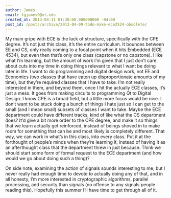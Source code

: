 ```yaml
---
author: James
email: fgjames9@vt.edu
created_at: 2013-04-11 01:30:00.000000000 -04:00
post_id: /posts/archive/2013-04-09-todo-make-ece2524-obsolete/
---
```



My main gripe with ECE is the lack of structure, specifically with the CPE degree. It’s not just this class, it’s the entire curriculum. It bounces between EE and CS, only really coming to a focal point when it hits Embedded (ECE 4534), but even then that’s only one class (capstone or no capstone). I like what I’m learning, but the amount of work I’m given that I just don’t care about cuts into my time in doing things relevant to what I want be doing later in life. I want to do programming and digital design work, not EE and Economics (two classes that have eaten up disproportionate amounts of my time), but they’re required classes that I have to take. I’m not really interested in them, and beyond them, once I hit the actually ECE classes, it’s just a mess. It goes from making circuits to programming Qt to Digital Design. I know CPE is a broad field, but a little more focus would be nice. I don’t want to be stuck doing a bunch of things I hate just so I can get to the small (and I mean small) subsets of classes I want to take. Maybe the ECE department could have different tracks, kind of like what the CS department does? It’d give a bit more order to the CPE degree, and make it so things that we learn actually get reinforced, instead of beings shoved in to make room for something that can be and most likely is completely different. That way, we can work in what’s in this class, into every class. Put it at the forthought of people’s minds when they’re learning it, instead of having it as an afterthought class that the department threw in just because. Think we should start some form of formal request to the ECE department (and how would we go about doing such a thing)?

On side note, examining the action of signals sounds interesting to me, but I never really had enough time to devote to actually doing any of that, and in all honesty, I’m more interested in cryptographic algorithms, parallel processing, and security than signals (no offense to any signals people reading this). Hopefully this summer I’ll have time to get through all of it.
